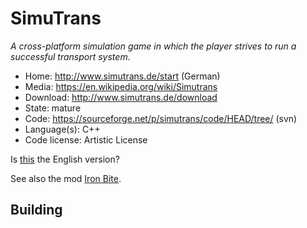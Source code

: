 # SimuTrans

_A cross-platform simulation game in which the player strives to run a successful transport system._

- Home: http://www.simutrans.de/start (German)
- Media: https://en.wikipedia.org/wiki/Simutrans
- Download: http://www.simutrans.de/download
- State: mature
- Code: https://sourceforge.net/p/simutrans/code/HEAD/tree/ (svn)
- Language(s): C++
- Code license: Artistic License

Is [this](https://www.simutrans.com/en/) the English version?

See also the mod [Iron Bite](https://sourceforge.net/projects/ironsimu/).

## Building
